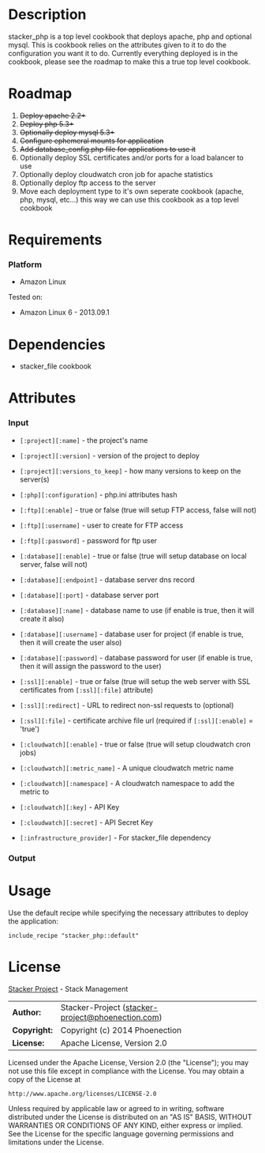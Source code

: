 # Description

stacker_php is a top level cookbook that deploys apache, php and optional mysql. This is cookbook relies on the attributes given to it to do the configuration you want it to do. Currently everything deployed is in the cookbook, please see the roadmap to make this a true top level cookbook.

# Roadmap

1. <del>Deploy apache 2.2+</del>
2. <del>Deploy php 5.3+</del>
3. <del>Optionally deploy mysql 5.3+</del>
4. <del>Configure ephemeral mounts for application</del>
5. <del>Add database_config.php file for applications to use it</del>
6. Optionally deploy SSL certificates and/or ports for a load balancer to use
7. Optionally deploy cloudwatch cron job for apache statistics
8. Optionally deploy ftp access to the server
9. Move each deployment type to it's own seperate cookbook (apache, php, mysql, etc...) this way we can use this cookbook as a top level cookbook

# Requirements

### Platform

* Amazon Linux

Tested on:

* Amazon Linux 6 - 2013.09.1

# Dependencies

* stacker_file cookbook

# Attributes

### Input

* `[:project][:name]` - the project's name
* `[:project][:version]` - version of the project to deploy
* `[:project][:versions_to_keep]` - how many versions to keep on the server(s)

* `[:php][:configuration]` - php.ini attributes hash

* `[:ftp][:enable]` - true or false (true will setup FTP access, false will not)
* `[:ftp][:username]` - user to create for FTP access
* `[:ftp][:password]` - password for ftp user

* `[:database][:enable]` - true or false (true will setup database on local server, false will not)
* `[:database][:endpoint]` - database server dns record
* `[:database][:port]` - database server port
* `[:database][:name]` - database name to use (if enable is true, then it will create it also)
* `[:database][:username]` - database user for project (if enable is true, then it will create the user also)
* `[:database][:password]` - database password for user (if enable is true, then it will assign the password to the user)

* `[:ssl][:enable]` - true or false (true will setup the web server with SSL certificates from `[:ssl][:file]` attribute)
* `[:ssl][:redirect]` - URL to redirect non-ssl requests to (optional)
* `[:ssl][:file]` - certificate archive file url (required if `[:ssl][:enable]` = 'true')

* `[:cloudwatch][:enable]` - true or false (true will setup cloudwatch cron jobs)
* `[:cloudwatch][:metric_name]` - A unique cloudwatch metric name
* `[:cloudwatch][:namespace]` - A cloudwatch namespace to add the metric to
* `[:cloudwatch][:key]` - API Key
* `[:cloudwatch][:secret]` - API Secret Key

* `[:infrastructure_provider]` - For stacker_file dependency

### Output


# Usage

Use the default recipe while specifying the necessary attributes to deploy the application:

    include_recipe "stacker_php::default"

# License

[Stacker Project](http://stacker-project.github.io/) - Stack Management

|                      |                                                     |
|:---------------------|:----------------------------------------------------|
| **Author:**          | Stacker-Project (<stacker-project@phoenection.com>) |
| **Copyright:**       | Copyright (c) 2014 Phoenection                      |
| **License:**         | Apache License, Version 2.0                         |

Licensed under the Apache License, Version 2.0 (the "License");
you may not use this file except in compliance with the License.
You may obtain a copy of the License at

    http://www.apache.org/licenses/LICENSE-2.0

Unless required by applicable law or agreed to in writing, software
distributed under the License is distributed on an "AS IS" BASIS,
WITHOUT WARRANTIES OR CONDITIONS OF ANY KIND, either express or implied.
See the License for the specific language governing permissions and
limitations under the License.
